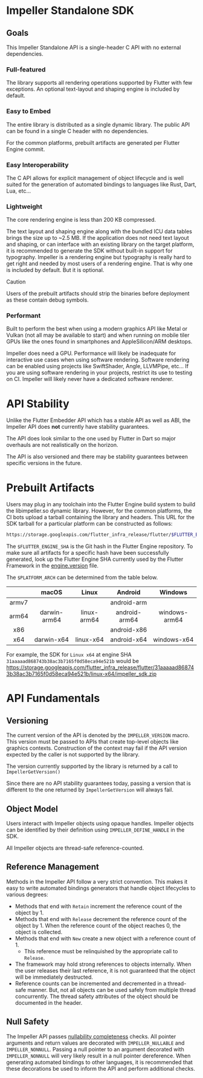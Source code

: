 # Impeller Standalone SDK

## Goals

This Impeller Standalone API is a single-header C API with no external dependencies.

### Full-featured

The library supports all rendering operations supported by Flutter with few exceptions. An optional text-layout and shaping engine is included by default.

### Easy to Embed

The entire library is distributed as a single dynamic library. The public API can be found in a single C header with no dependencies.

For the common platforms, prebuilt artifacts are generated per Flutter Engine commit.

### Easy Interoperability

The C API allows for explicit management of object lifecycle and is well suited for the generation of automated bindings to languages like Rust, Dart, Lua, etc…

### Lightweight

The core rendering engine is less than 200 KB compressed.

The text layout and shaping engine along with the bundled ICU data tables brings the size up to ~2.5 MB. If the application does not need text layout and shaping, or can interface with an existing library on the target platform, it is recommended to generate the SDK without built-in support for typography. Impeller is a rendering engine but typography is really hard to get right and needed by most users of a rendering engine. That is why one is included by default. But it is optional.

> [!CAUTION]
> Users of the prebuilt artifacts should strip the binaries before deployment as these contain debug symbols.

### Performant

Built to perform the best when using a modern graphics API like Metal or Vulkan (not all may be available to start) and when running on mobile tiler GPUs like the ones found in smartphones and AppleSilicon/ARM desktops.

Impeller does need a GPU. Performance will likely be inadequate for interactive use cases when using software rendering. Software rendering can be enabled using projects like SwiftShader, Angle, LLVMPipe, etc… If you are using software rendering in your projects, restrict its use to testing on CI. Impeller will likely never have a dedicated software renderer.

# API Stability

Unlike the Flutter Embedder API which has a stable API as well as ABI, the Impeller API does **not** currently have stability guarantees.

The API does look similar to the one used by Flutter in Dart so major overhauls are not realistically on the horizon.

The API is also versioned and there may be stability guarantees between specific versions in the future.

# Prebuilt Artifacts

Users may plug in any toolchain into the Flutter Engine build system to build the libimpeller.so dynamic library. However, for the common platforms, the CI bots upload a tarball containing the library and headers. This URL for the SDK tarball for a particular platform can be constructed as follows:

```sh
https://storage.googleapis.com/flutter_infra_release/flutter/$FLUTTER_ENGINE_SHA/$PLATFORM_ARCH/impeller_sdk.zip
```

The `$FLUTTER_ENGINE_SHA` is the Git hash in the Flutter Engine repository. To make sure all artifacts for a specific hash have been successfully generated, look up the Flutter Engine SHA currently used by the Flutter Framework in the [engine.version](https://github.com/flutter/flutter/blob/master/bin/internal/engine.version) file.

The `$PLATFORM_ARCH` can be determined from the table below.

|       | macOS        | Linux       | Android        | Windows       |
|:-----:|:------------:|:-----------:|:--------------:|:-------------:|
| armv7 |              |             | android-arm    |               |
| arm64 | darwin-arm64 | linux-arm64 | android-arm64  | windows-arm64 |
| x86   |              |             | android-x86    |               |
| x64   | darwin-x64   | linux-x64   | android-x64    | windows-x64   |


For example, the SDK for `Linux x64` at engine SHA `31aaaaad868743b38ac3b7165f0d58eca94e521b` would be https://storage.googleapis.com/flutter_infra_release/flutter/31aaaaad868743b38ac3b7165f0d58eca94e521b/linux-x64/impeller_sdk.zip

# API Fundamentals

## Versioning

The current version of the API is denoted by the `IMPELLER_VERSION` macro. This version must be passed to APIs that create top-level objects like graphics contexts. Construction of the context may fail if the API version expected by the caller is not supported by the library.

The version currently supported by the library is returned by a call to `ImpellerGetVersion()`

Since there are no API stability guarantees today, passing a version that is different to the one returned by `ImpellerGetVersion` will always fail.

## Object Model

Users interact with Impeller objects using opaque handles. Impeller objects can be identified by their definition using `IMPELLER_DEFINE_HANDLE` in the SDK.

All Impeller objects are thread-safe reference-counted.

## Reference Management

Methods in the Impeller API follow a very strict convention. This makes it easy to write automated bindings generators that handle object lifecycles to various degrees:

* Methods that end with `Retain` increment the reference count of the object by 1.
* Methods that end with `Release` decrement the reference count of the object by 1. When the reference count of the object reaches 0, the object is collected.
* Methods that end with `New` create a new object with a reference count of 1.
  * This reference must be relinquished by the appropriate call to `Release`.
* The framework may hold strong references to objects internally. When the user releases their last reference, it is not guaranteed that the object will be immediately destructed.
* Reference counts can be incremented and decremented in a thread-safe manner. But, not all objects can be used safely from multiple thread concurrently. The thread safety attributes of the object should be documented in the header.

## Null Safety

The Impeller API passes [nullability completeness](https://clang.llvm.org/docs/DiagnosticsReference.html#wnullability-completeness) checks. All pointer arguments and return values are decorated with `IMPELLER_NULLABLE` and `IMPELLER_NONNULL`. Passing a null pointer to an argument decorated with `IMPELLER_NONNULL` will very likely result in a null pointer dereference. When generating automated bindings to other languages, it is recommended that these decorations be used to inform the API and perform additional checks.
